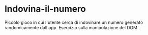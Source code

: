 # Indovina-il-numero
Piccolo gioco in cui l'utente cerca di indovinare un numero generato randomicamente dall'app.
Esercizio sulla manipolazione del DOM.
